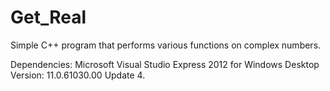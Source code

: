 # Get_Real
Simple C++ program that performs various functions on complex numbers. 

Dependencies:
Microsoft Visual Studio Express 2012 for Windows Desktop Version: 11.0.61030.00 Update 4.
